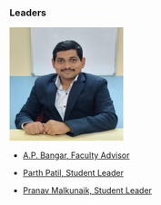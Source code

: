 ### Leaders
**<img width = "200" height = "200" src="assets/bangar_sir.jpg"/>**
* [A.P. Bangar, Faculty Advisor](mailto:ap.bangar@owasp.org)
  
* [Parth Patil, Student Leader](mailto:parth.patil@owasp.org)
* [Pranav Malkunaik, Student Leader](mailto:pranav.malkunaik@owasp.org)

